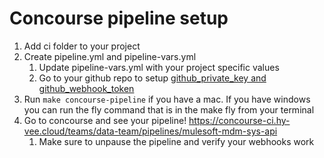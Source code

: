 # Concourse pipeline setup

1. Add ci folder to your project
2. Create pipeline.yml and pipeline-vars.yml
   1. Update pipeline-vars.yml with your project specific values
   2. Go to your github repo to setup [github_private_key and github_webhook_token](https://pages.github.hy-vee.cloud/devnull/ci-cd/concourse/concourse-ci/#github-personal-access-token)
3. Run `make concourse-pipeline` if you have a mac. If you have windows you can run the fly command that is in the make fly from your terminal
4. Go to concourse and see your pipeline! https://concourse-ci.hy-vee.cloud/teams/data-team/pipelines/mulesoft-mdm-sys-api
   1. Make sure to unpause the pipeline and verify your webhooks work
